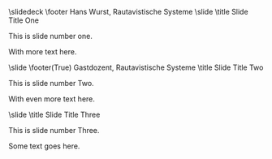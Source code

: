 \slidedeck
\footer Hans Wurst, Rautavistische Systeme
\slide
\title Slide Title One

This is slide number one.

With more text here.

\slide
\footer(True) Gastdozent, Rautavistische Systeme
\title Slide Title Two

This is slide number Two.

With even more text here.

\slide
\title Slide Title Three

This is slide number Three.

Some text goes here.